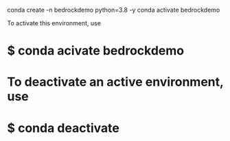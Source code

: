 conda create -n bedrockdemo python=3.8 -y
conda activate bedrockdemo

To activate this environment, use

#

# $ conda acivate bedrockdemo

#

# To deactivate an active environment, use

#

# $ conda deactivate
